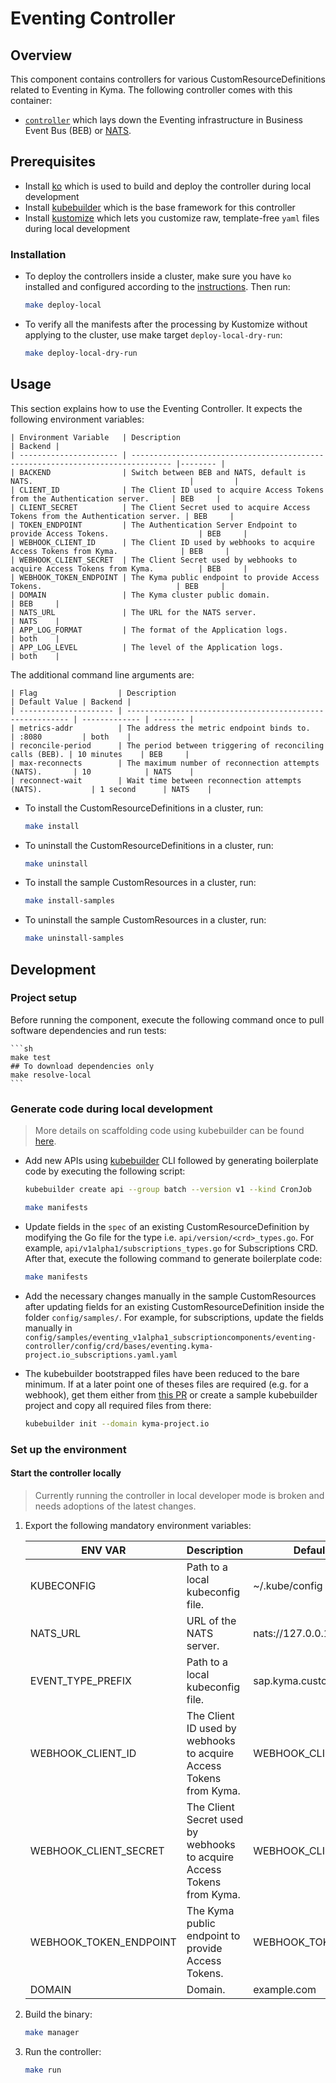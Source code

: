 # Eventing Controller

## Overview

This component contains controllers for various CustomResourceDefinitions related to Eventing in Kyma. The following controller comes with this container:

- [`controller`](https://github.com/kyma-project/kyma/blob/main/components/eventing-controller/cmd/eventing-controller/main.go) which lays down the Eventing infrastructure in Business Event Bus (BEB) or [NATS](https://docs.nats.io/nats-concepts/intro).

## Prerequisites

- Install [ko](https://github.com/google/ko) which is used to build and deploy the controller during local development
- Install [kubebuilder](https://github.com/kubernetes-sigs/kubebuilder) which is the base framework for this controller
- Install [kustomize](https://github.com/kubernetes-sigs/kustomize) which lets you customize raw, template-free `yaml` files during local development

### Installation

- To deploy the controllers inside a cluster, make sure you have `ko` installed and configured according to the [instructions](https://github.com/google/ko#setup). Then run:

    ```sh
    make deploy-local
    ```

- To verify all the manifests after the processing by Kustomize without applying to the cluster, use make target `deploy-local-dry-run`:

    ```sh
    make deploy-local-dry-run
    ```

## Usage

This section explains how to use the Eventing Controller. It expects the following environment variables:

    | Environment Variable   | Description                                                                     | Backend |
    | ---------------------- | ------------------------------------------------------------------------------- |-------- |
    | BACKEND                | Switch between BEB and NATS, default is NATS.                                   |         |
    | CLIENT_ID              | The Client ID used to acquire Access Tokens from the Authentication server.     | BEB     |
    | CLIENT_SECRET          | The Client Secret used to acquire Access Tokens from the Authentication server. | BEB     |
    | TOKEN_ENDPOINT         | The Authentication Server Endpoint to provide Access Tokens.                    | BEB     |
    | WEBHOOK_CLIENT_ID      | The Client ID used by webhooks to acquire Access Tokens from Kyma.              | BEB     |
    | WEBHOOK_CLIENT_SECRET  | The Client Secret used by webhooks to acquire Access Tokens from Kyma.          | BEB     |
    | WEBHOOK_TOKEN_ENDPOINT | The Kyma public endpoint to provide Access Tokens.                              | BEB     |
    | DOMAIN                 | The Kyma cluster public domain.                                                 | BEB     |
    | NATS_URL               | The URL for the NATS server.                                                    | NATS    |
    | APP_LOG_FORMAT         | The format of the Application logs.                                             | both    |
    | APP_LOG_LEVEL          | The level of the Application logs.                                              | both    |

The additional command line arguments are:

    | Flag                  | Description                                               | Default Value | Backend |
    | --------------------- | --------------------------------------------------------- | ------------- | ------- |
    | metrics-addr          | The address the metric endpoint binds to.                 | :8080         | both    |
    | reconcile-period      | The period between triggering of reconciling calls (BEB). | 10 minutes    | BEB     |
    | max-reconnects        | The maximum number of reconnection attempts (NATS).       | 10            | NATS    |
    | reconnect-wait        | Wait time between reconnection attempts (NATS).           | 1 second      | NATS    |

- To install the CustomResourceDefinitions in a cluster, run:

    ```sh
    make install
    ```

- To uninstall the CustomResourceDefinitions in a cluster, run:

    ```sh
    make uninstall
    ```

- To install the sample CustomResources in a cluster, run:

    ```sh
    make install-samples
    ```

- To uninstall the sample CustomResources in a cluster, run:

    ```sh
    make uninstall-samples
    ```

## Development

### Project setup

Before running the component, execute the following command once to pull software dependencies and run tests:

    ```sh
    make test
    ## To download dependencies only
    make resolve-local
    ```

### Generate code during local development

> More details on scaffolding code using kubebuilder can be found [here](https://github.com/kubernetes-sigs/kubebuilder/blob/master/designs/simplified-scaffolding.md).

- Add new APIs using [kubebuilder](https://github.com/kubernetes-sigs/kubebuilder) CLI followed by generating boilerplate code by executing the following script:

    ```sh
    kubebuilder create api --group batch --version v1 --kind CronJob

    make manifests
    ```

- Update fields in the `spec` of an existing CustomResourceDefinition by modifying the Go file for the type i.e. `api/version/<crd>_types.go`. For example, `api/v1alpha1/subscriptions_types.go` for Subscriptions CRD. After that, execute the following command to generate boilerplate code:

    ```sh
    make manifests
    ```

- Add the necessary changes manually in the sample CustomResources after updating fields for an existing CustomResourceDefinition inside the folder `config/samples/`. For example, for subscriptions, update the fields manually in `config/samples/eventing_v1alpha1_subscriptioncomponents/eventing-controller/config/crd/bases/eventing.kyma-project.io_subscriptions.yaml.yaml`

- The kubebuilder bootstrapped files have been reduced to the bare minimum. If at a later point one of theses files are required (e.g. for a webhook), get them either from [this PR](https://github.com/kyma-project/kyma/pull/9510/commits/6ce5b914c5ef175dea45c27ccca826becb1b5818) or create a sample kubebuilder project and copy all required files from there:

    ```sh
    kubebuilder init --domain kyma-project.io
    ```

### Set up the environment

#### Start the controller locally

> Currently running the controller in local developer mode is broken and needs adoptions of the latest changes.

1. Export the following mandatory environment variables:

    | ENV VAR                | Description                                                            | Default Value          |
    | ---------------------- | ---------------------------------------------------------------------- | ---------------------- |
    | KUBECONFIG             | Path to a local kubeconfig file.                                       | ~/.kube/config         |
    | NATS_URL               | URL of the NATS server.                                                | nats://127.0.0.1:4222  |
    | EVENT_TYPE_PREFIX      | Path to a local kubeconfig file.                                       | sap.kyma.custom        |
    | WEBHOOK_CLIENT_ID      | The Client ID used by webhooks to acquire Access Tokens from Kyma.     | WEBHOOK_CLIENT_ID      |
    | WEBHOOK_CLIENT_SECRET  | The Client Secret used by webhooks to acquire Access Tokens from Kyma. | WEBHOOK_CLIENT_SECRET  |
    | WEBHOOK_TOKEN_ENDPOINT | The Kyma public endpoint to provide Access Tokens.                     | WEBHOOK_TOKEN_ENDPOINT |
    | DOMAIN                 | Domain.                                                                | example.com            |

2. Build the binary:

    ```sh
    make manager
    ```

3. Run the controller:

    ```sh
    make run
    ```

